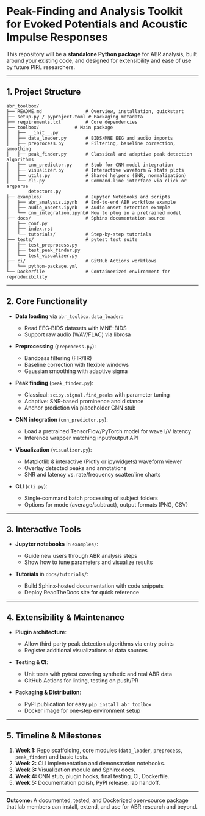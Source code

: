 # Peak-Finding and Analysis Toolkit for Evoked Potentials and Acoustic Impulse Responses

This repository will be a **standalone Python package** for ABR analysis, built around your existing code, and designed for extensibility and ease of use by future PIRL researchers.

---

## 1. Project Structure
```
abr_toolbox/
├── README.md                # Overview, installation, quickstart
├── setup.py / pyproject.toml # Packaging metadata
├── requirements.txt         # Core dependencies
├── toolbox/             # Main package
│   ├── __init__.py
│   ├── data_loader.py       # BIDS/MNE EEG and audio imports
│   ├── preprocess.py        # Filtering, baseline correction, smoothing
│   ├── peak_finder.py       # Classical and adaptive peak detection algorithms
│   ├── cnn_predictor.py     # Stub for CNN model integration
│   ├── visualizer.py        # Interactive waveform & stats plots
│   ├── utils.py             # Shared helpers (SNR, normalization)
│   └── cli.py               # Command‐line interface via click or argparse
        detectors.py
├── examples/                # Jupyter Notebooks and scripts
│   ├── abr_analysis.ipynb   # End‐to‐end ABR workflow example
│   ├── audio_onsets.ipynb   # Audio onset detection example
│   └── cnn_integration.ipynb# How to plug in a pretrained model
├── docs/                    # Sphinx documentation source
│   ├── conf.py
│   ├── index.rst
│   └── tutorials/           # Step‐by‐step tutorials
├── tests/                   # pytest test suite
│   ├── test_preprocess.py
│   ├── test_peak_finder.py
│   └── test_visualizer.py
├── ci/                      # GitHub Actions workflows
│   └── python-package.yml
└── Dockerfile               # Containerized environment for reproducibility
```

---

## 2. Core Functionality

- **Data loading** via `abr_toolbox.data_loader`:
  - Read EEG‐BIDS datasets with MNE-BIDS
  - Support raw audio (WAV/FLAC) via librosa

- **Preprocessing** (`preprocess.py`):
  - Bandpass filtering (FIR/IIR)
  - Baseline correction with flexible windows
  - Gaussian smoothing with adaptive sigma

- **Peak finding** (`peak_finder.py`):
  - Classical: `scipy.signal.find_peaks` with parameter tuning
  - Adaptive: SNR‐based prominence and distance
  - Anchor prediction via placeholder CNN stub

- **CNN integration** (`cnn_predictor.py`):
  - Load a pretrained TensorFlow/PyTorch model for wave I/V latency
  - Inference wrapper matching input/output API

- **Visualization** (`visualizer.py`):
  - Matplotlib & interactive (Plotly or ipywidgets) waveform viewer
  - Overlay detected peaks and annotations
  - SNR and latency vs. rate/frequency scatter/line charts

- **CLI** (`cli.py`):
  - Single‐command batch processing of subject folders
  - Options for mode (average/subtract), output formats (PNG, CSV)

---

## 3. Interactive Tools

- **Jupyter notebooks** in `examples/`:
  - Guide new users through ABR analysis steps
  - Show how to tune parameters and visualize results

- **Tutorials** in `docs/tutorials/`:
  - Build Sphinx‐hosted documentation with code snippets
  - Deploy ReadTheDocs site for quick reference

---

## 4. Extensibility & Maintenance

- **Plugin architecture**:
  - Allow third‐party peak detection algorithms via entry points
  - Register additional visualizations or data sources

- **Testing & CI**:
  - Unit tests with pytest covering synthetic and real ABR data
  - GitHub Actions for linting, testing on push/PR

- **Packaging & Distribution**:
  - PyPI publication for easy `pip install abr_toolbox`
  - Docker image for one‐step environment setup

---

## 5. Timeline & Milestones

1. **Week 1:** Repo scaffolding, core modules (`data_loader`, `preprocess`, `peak_finder`) and basic tests.
2. **Week 2:** CLI implementation and demonstration notebooks.
3. **Week 3:** Visualization module and Sphinx docs.
4. **Week 4:** CNN stub, plugin hooks, final testing, CI, Dockerfile.
5. **Week 5:** Documentation polish, PyPI release, lab handoff.

---

**Outcome:** A documented, tested, and Dockerized open‐source package that lab members can install, extend, and use for ABR research and beyond.

